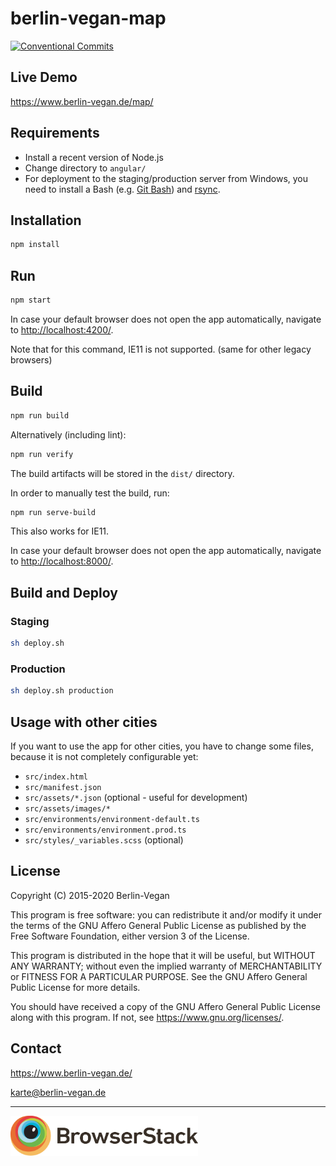 # berlin-vegan-map

[![Conventional Commits](https://img.shields.io/badge/Conventional%20Commits-1.0.0-yellow.svg)](
    https://conventionalcommits.org
)

## Live Demo

<https://www.berlin-vegan.de/map/>

## Requirements

* Install a recent version of Node.js
* Change directory to `angular/`
* For deployment to the staging/production server from Windows, you need to install a Bash
  (e.g. [Git Bash](https://gitforwindows.org/)) and [rsync](https://serverfault.com/a/872557/124321).

## Installation

```bash
npm install
```

## Run

```bash
npm start
```

In case your default browser does not open the app automatically, navigate to <http://localhost:4200/>.

Note that for this command, IE11 is not supported. (same for other legacy browsers)

## Build

```bash
npm run build
```

Alternatively (including lint):

```bash
npm run verify
```

The build artifacts will be stored in the `dist/` directory.

In order to manually test the build, run:

```bash
npm run serve-build
```

This also works for IE11.

In case your default browser does not open the app automatically, navigate to <http://localhost:8000/>.

## Build and Deploy

### Staging

```bash
sh deploy.sh
```

### Production

```bash
sh deploy.sh production
```

## Usage with other cities

If you want to use the app for other cities, you have to change some files, because it is not completely
configurable yet:

* `src/index.html`
* `src/manifest.json`
* `src/assets/*.json` (optional - useful for development)
* `src/assets/images/*`
* `src/environments/environment-default.ts`
* `src/environments/environment.prod.ts`
* `src/styles/_variables.scss` (optional)

## License

Copyright (C) 2015-2020  Berlin-Vegan

This program is free software: you can redistribute it and/or modify
it under the terms of the GNU Affero General Public License as published by
the Free Software Foundation, either version 3 of the License.

This program is distributed in the hope that it will be useful,
but WITHOUT ANY WARRANTY; without even the implied warranty of
MERCHANTABILITY or FITNESS FOR A PARTICULAR PURPOSE.  See the
GNU Affero General Public License for more details.

You should have received a copy of the GNU Affero General Public License
along with this program.  If not, see <https://www.gnu.org/licenses/>.

## Contact

<https://www.berlin-vegan.de/>

karte@berlin-vegan.de

---

<a href="https://www.browserstack.com/">
  <img src="browserstack-logo-01.svg" alt="BrowserStack" width="300px;"/>
</a>
